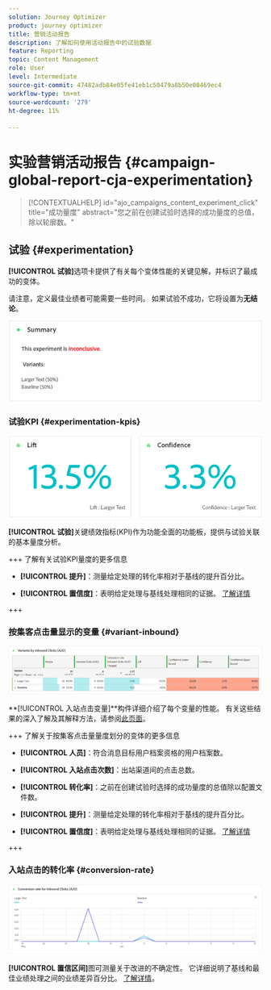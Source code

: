 ```yaml
---
solution: Journey Optimizer
product: journey optimizer
title: 营销活动报告
description: 了解如何使用活动报告中的试验数据
feature: Reporting
topic: Content Management
role: User
level: Intermediate
source-git-commit: 47482adb84e05fe41eb1c50479a8b50e00469ec4
workflow-type: tm+mt
source-wordcount: '279'
ht-degree: 11%

---
```


# 实验营销活动报告 {#campaign-global-report-cja-experimentation}

>[!CONTEXTUALHELP]
>id="ajo_campaigns_content_experiment_click"
>title="成功量度"
>abstract="您之前在创建试验时选择的成功量度的总值，除以轮廓数。"

## 试验 {#experimentation}

**[!UICONTROL 试验]**&#x200B;选项卡提供了有关每个变体性能的关键见解，并标识了最成功的变体。

请注意，定义最佳业绩者可能需要一些时间。 如果试验不成功，它将设置为&#x200B;**无结论**。

![](assets/cja-experimentation-1.png)

### 试验KPI {#experimentation-kpis}

![](assets/cja-experimentation-kpis.png)

**[!UICONTROL 试验]**&#x200B;关键绩效指标(KPI)作为功能全面的功能板，提供与试验关联的基本量度分析。

+++ 了解有关试验KPI量度的更多信息

* **[!UICONTROL 提升]**：测量给定处理的转化率相对于基线的提升百分比。

* **[!UICONTROL 置信度]**：表明给定处理与基线处理相同的证据。 [了解详情](../content-management/experiment-calculations.md#understand-confidence)

+++

### 按集客点击量显示的变量 {#variant-inbound}

![](assets/cja-experimentation-variants.png)

**[!UICONTROL 入站点击变量]**构件详细介绍了每个变量的性能。
有关这些结果的深入了解及其解释方法，请参阅[此页面](../content-management/get-started-experiment.md#interpret-results)。

+++ 了解关于按集客点击量量度划分的变体的更多信息

* **[!UICONTROL 人员]**：符合消息目标用户档案资格的用户档案数。

* **[!UICONTROL 入站点击次数]**：出站渠道间的点击总数。

* **[!UICONTROL 转化率]**：之前在创建试验时选择的成功量度的总值除以配置文件数。

* **[!UICONTROL 提升]**：测量给定处理的转化率相对于基线的提升百分比。

* **[!UICONTROL 置信度]**：表明给定处理与基线处理相同的证据。 [了解详情](../content-management/experiment-calculations.md#understand-confidence)

<!--
* **[!UICONTROL Confidence Upper bound]**:

* **[!UICONTROL Confidence Lower bound]**:
-->
+++

### 入站点击的转化率 {#conversion-rate}

![](assets/cja-experimentation-conversion.png)

**[!UICONTROL 置信区间]**&#x200B;图可测量关于改进的不确定性。 它详细说明了基线和最佳业绩处理之间的业绩差异百分比。 [了解详情](../content-management/experiment-calculations.md#confidence-intervals)。
